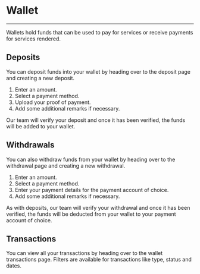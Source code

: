 # Wallet

---

Wallets hold funds that can be used to pay for services or receive payments for services rendered.

## Deposits

You can deposit funds into your wallet by heading over to the deposit page and creating a new deposit.

1. Enter an amount.
2. Select a payment method.
3. Upload your proof of payment.
4. Add some additional remarks if necessary.

Our team will verify your deposit and once it has been verified, the funds will be added to your wallet.

## Withdrawals

You can also withdraw funds from your wallet by heading over to the withdrawal page and creating a new withdrawal.

1. Enter an amount.
2. Select a payment method.
3. Enter your payment details for the payment account of choice.
4. Add some additional remarks if necessary.

As with deposits, our team will verify your withdrawal and once it has been verified, the funds will be deducted from your wallet to your payment account of choice.

## Transactions

You can view all your transactions by heading over to the wallet transactions page. Filters are available for transactions like type, status and dates.
